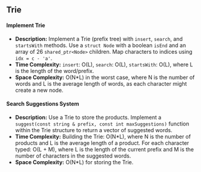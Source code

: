 ## Trie

#### Implement Trie

*   **Description:** Implement a Trie (prefix tree) with `insert`, `search`, and `startsWith` methods. Use a `struct Node` with a boolean `isEnd` and an array of 26 `shared_ptr<Node>` children. Map characters to indices using `idx = c - 'a'`.
*   **Time Complexity:** `insert`: O(L), `search`: O(L), `startsWith`: O(L), where L is the length of the word/prefix.
*   **Space Complexity:** O(N*L) in the worst case, where N is the number of words and L is the average length of words, as each character might create a new node.

#### Search Suggestions System

*   **Description:** Use a Trie to store the products. Implement a `suggest(const string & prefix, const int maxSuggestions)` function within the Trie structure to return a vector of suggested words.
*   **Time Complexity:** Building the Trie: O(N*L), where N is the number of products and L is the average length of a product. For each character typed: O(L + M), where L is the length of the current prefix and M is the number of characters in the suggested words.
*   **Space Complexity:** O(N*L) for storing the Trie.


